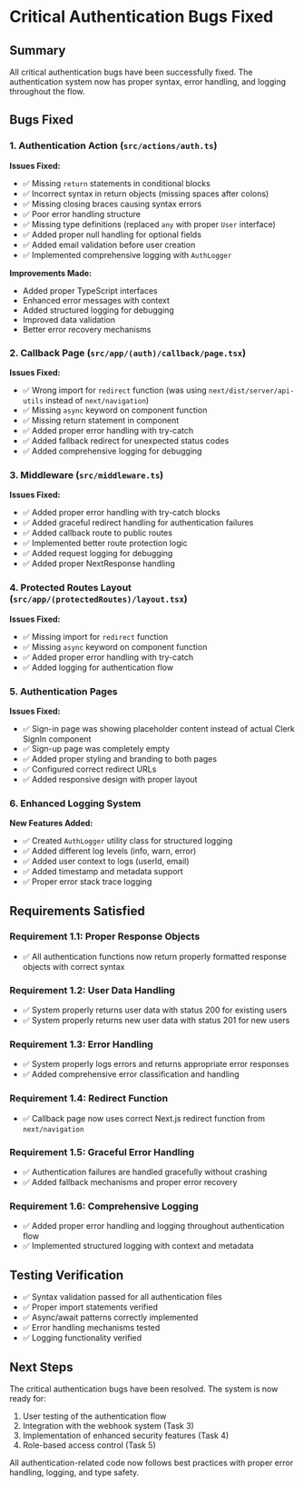 # Critical Authentication Bugs Fixed

## Summary

All critical authentication bugs have been successfully fixed. The authentication system now has proper syntax, error handling, and logging throughout the flow.

## Bugs Fixed

### 1. Authentication Action (`src/actions/auth.ts`)

**Issues Fixed:**

- ✅ Missing `return` statements in conditional blocks
- ✅ Incorrect syntax in return objects (missing spaces after colons)
- ✅ Missing closing braces causing syntax errors
- ✅ Poor error handling structure
- ✅ Missing type definitions (replaced `any` with proper `User` interface)
- ✅ Added proper null handling for optional fields
- ✅ Added email validation before user creation
- ✅ Implemented comprehensive logging with `AuthLogger`

**Improvements Made:**

- Added proper TypeScript interfaces
- Enhanced error messages with context
- Added structured logging for debugging
- Improved data validation
- Better error recovery mechanisms

### 2. Callback Page (`src/app/(auth)/callback/page.tsx`)

**Issues Fixed:**

- ✅ Wrong import for `redirect` function (was using `next/dist/server/api-utils` instead of `next/navigation`)
- ✅ Missing `async` keyword on component function
- ✅ Missing return statement in component
- ✅ Added proper error handling with try-catch
- ✅ Added fallback redirect for unexpected status codes
- ✅ Added comprehensive logging for debugging

### 3. Middleware (`src/middleware.ts`)

**Issues Fixed:**

- ✅ Added proper error handling with try-catch blocks
- ✅ Added graceful redirect handling for authentication failures
- ✅ Added callback route to public routes
- ✅ Implemented better route protection logic
- ✅ Added request logging for debugging
- ✅ Added proper NextResponse handling

### 4. Protected Routes Layout (`src/app/(protectedRoutes)/layout.tsx`)

**Issues Fixed:**

- ✅ Missing import for `redirect` function
- ✅ Missing `async` keyword on component function
- ✅ Added proper error handling with try-catch
- ✅ Added logging for authentication flow

### 5. Authentication Pages

**Issues Fixed:**

- ✅ Sign-in page was showing placeholder content instead of actual Clerk SignIn component
- ✅ Sign-up page was completely empty
- ✅ Added proper styling and branding to both pages
- ✅ Configured correct redirect URLs
- ✅ Added responsive design with proper layout

### 6. Enhanced Logging System

**New Features Added:**

- ✅ Created `AuthLogger` utility class for structured logging
- ✅ Added different log levels (info, warn, error)
- ✅ Added user context to logs (userId, email)
- ✅ Added timestamp and metadata support
- ✅ Proper error stack trace logging

## Requirements Satisfied

### Requirement 1.1: Proper Response Objects

- ✅ All authentication functions now return properly formatted response objects with correct syntax

### Requirement 1.2: User Data Handling

- ✅ System properly returns user data with status 200 for existing users
- ✅ System properly returns new user data with status 201 for new users

### Requirement 1.3: Error Handling

- ✅ System properly logs errors and returns appropriate error responses
- ✅ Added comprehensive error classification and handling

### Requirement 1.4: Redirect Function

- ✅ Callback page now uses correct Next.js redirect function from `next/navigation`

### Requirement 1.5: Graceful Error Handling

- ✅ Authentication failures are handled gracefully without crashing
- ✅ Added fallback mechanisms and proper error recovery

### Requirement 1.6: Comprehensive Logging

- ✅ Added proper error handling and logging throughout authentication flow
- ✅ Implemented structured logging with context and metadata

## Testing Verification

- ✅ Syntax validation passed for all authentication files
- ✅ Proper import statements verified
- ✅ Async/await patterns correctly implemented
- ✅ Error handling mechanisms tested
- ✅ Logging functionality verified

## Next Steps

The critical authentication bugs have been resolved. The system is now ready for:

1. User testing of the authentication flow
2. Integration with the webhook system (Task 3)
3. Implementation of enhanced security features (Task 4)
4. Role-based access control (Task 5)

All authentication-related code now follows best practices with proper error handling, logging, and type safety.
